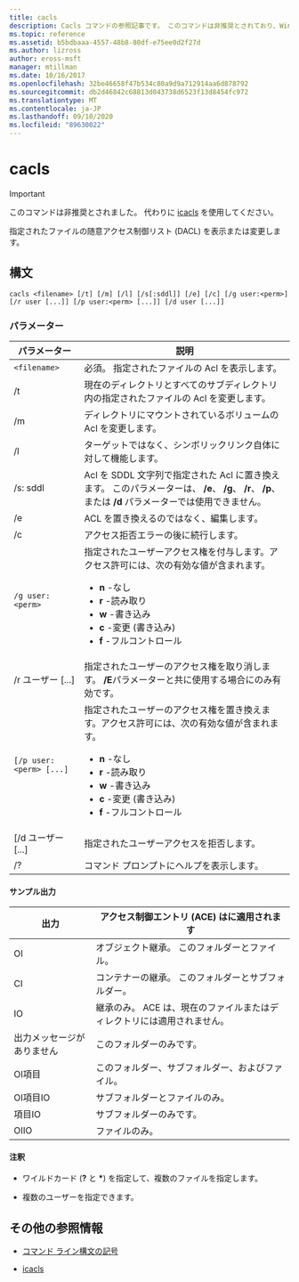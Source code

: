 ```yaml
---
title: cacls
description: Cacls コマンドの参照記事です。 このコマンドは非推奨とされており、Windows の将来のリリースでサポートされるとは限りません。
ms.topic: reference
ms.assetid: b5bdbaaa-4557-48b8-80df-e75ee0d2f27d
ms.author: lizross
author: eross-msft
manager: mtillman
ms.date: 10/16/2017
ms.openlocfilehash: 32be46658f47b534c80a9d9a712914aa6d878792
ms.sourcegitcommit: db2d46842c68813d043738d6523f13d8454fc972
ms.translationtype: MT
ms.contentlocale: ja-JP
ms.lasthandoff: 09/10/2020
ms.locfileid: "89630022"
---
```

# <a name="cacls"></a>cacls

>[!IMPORTANT]
> このコマンドは非推奨とされました。 代わりに [icacls](icacls.md) を使用してください。

指定されたファイルの随意アクセス制御リスト (DACL) を表示または変更します。

## <a name="syntax"></a>構文

```
cacls <filename> [/t] [/m] [/l] [/s[:sddl]] [/e] [/c] [/g user:<perm>] [/r user [...]] [/p user:<perm> [...]] [/d user [...]]
```

### <a name="parameters"></a>パラメーター

| パラメーター | 説明 |
| --------- | ----------- |
| `<filename>` | 必須。 指定されたファイルの Acl を表示します。 |
| /t | 現在のディレクトリとすべてのサブディレクトリ内の指定されたファイルの Acl を変更します。 |
| /m | ディレクトリにマウントされているボリュームの Acl を変更します。 |
| /l | ターゲットではなく、シンボリックリンク自体に対して機能します。 |
| /s: sddl | Acl を SDDL 文字列で指定された Acl に置き換えます。 このパラメーターは、 **/e**、 **/g**、 **/r**、 **/p**、または **/d** パラメーターでは使用できません。 |
| /e | ACL を置き換えるのではなく、編集します。 |
| /c | アクセス拒否エラーの後に続行します。 |
| `/g user:<perm>` | 指定されたユーザーアクセス権を付与します。アクセス許可には、次の有効な値が含まれます。<ul><li>**n** -なし</li><li>**r** -読み取り</li><li>**w** -書き込み</li><li>**c** -変更 (書き込み)</li><li>**f** -フルコントロール</li></ul> |
| /r ユーザー [...] | 指定されたユーザーのアクセス権を取り消します。 **/E**パラメーターと共に使用する場合にのみ有効です。 |
| `[/p user:<perm> [...]` | 指定されたユーザーのアクセス権を置き換えます。アクセス許可には、次の有効な値が含まれます。<ul><li>**n** -なし</li><li>**r** -読み取り</li><li>**w** -書き込み</li><li>**c** -変更 (書き込み)</li><li>**f** -フルコントロール</li></ul> |
| [/d ユーザー [...] | 指定されたユーザーアクセスを拒否します。 |
| /? | コマンド プロンプトにヘルプを表示します。 |

#### <a name="sample-output"></a>サンプル出力

| 出力 | アクセス制御エントリ (ACE) はに適用されます |
-------- | ------------------------------------- |
| OI | オブジェクト継承。 このフォルダーとファイル。 |
| CI | コンテナーの継承。 このフォルダーとサブフォルダー。 |
| IO | 継承のみ。 ACE は、現在のファイルまたはディレクトリには適用されません。 |
| 出力メッセージがありません | このフォルダーのみです。 |
| OI項目 | このフォルダー、サブフォルダー、およびファイル。 |
| OI項目IO | サブフォルダーとファイルのみ。 |
| 項目IO | サブフォルダーのみです。 |
| OIIO | ファイルのみ。 |

#### <a name="remarks"></a>注釈

- ワイルドカード (**?** と **&#42;**) を指定して、複数のファイルを指定します。

- 複数のユーザーを指定できます。

## <a name="additional-references"></a>その他の参照情報

- [コマンド ライン構文の記号](command-line-syntax-key.md)

- [icacls](icacls.md)
